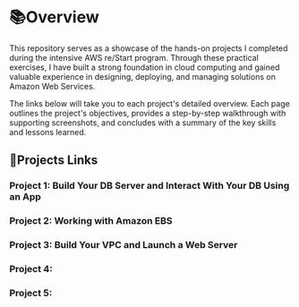 # 📚Overview 

This repository serves as a showcase of the hands-on projects I completed during the intensive AWS re/Start program. Through these practical exercises, I have built a strong foundation in cloud computing and gained valuable experience in designing, deploying, and managing solutions on Amazon Web Services.

The links below will take you to each project's detailed overview. Each page outlines the project's objectives, provides a step-by-step walkthrough with supporting screenshots, and concludes with a summary of the key skills and lessons learned.


## 📁Projects Links
### Project 1: Build Your DB Server and Interact With Your DB Using an App


### Project 2: Working with Amazon EBS


### Project 3: Build Your VPC and Launch a Web Server

### Project 4: 

### Project 5: 




